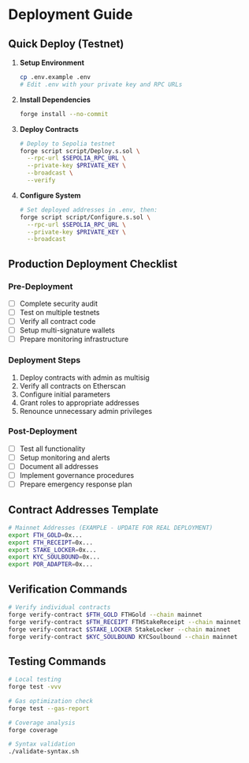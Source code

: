 # Deployment Guide

## Quick Deploy (Testnet)

1. **Setup Environment**
   ```bash
   cp .env.example .env
   # Edit .env with your private key and RPC URLs
   ```

2. **Install Dependencies**
   ```bash
   forge install --no-commit
   ```

3. **Deploy Contracts**
   ```bash
   # Deploy to Sepolia testnet
   forge script script/Deploy.s.sol \
     --rpc-url $SEPOLIA_RPC_URL \
     --private-key $PRIVATE_KEY \
     --broadcast \
     --verify
   ```

4. **Configure System**
   ```bash
   # Set deployed addresses in .env, then:
   forge script script/Configure.s.sol \
     --rpc-url $SEPOLIA_RPC_URL \
     --private-key $PRIVATE_KEY \
     --broadcast
   ```

## Production Deployment Checklist

### Pre-Deployment
- [ ] Complete security audit
- [ ] Test on multiple testnets
- [ ] Verify all contract code
- [ ] Setup multi-signature wallets
- [ ] Prepare monitoring infrastructure

### Deployment Steps
1. Deploy contracts with admin as multisig
2. Verify all contracts on Etherscan
3. Configure initial parameters
4. Grant roles to appropriate addresses
5. Renounce unnecessary admin privileges

### Post-Deployment
- [ ] Test all functionality
- [ ] Setup monitoring and alerts
- [ ] Document all addresses
- [ ] Implement governance procedures
- [ ] Prepare emergency response plan

## Contract Addresses Template

```bash
# Mainnet Addresses (EXAMPLE - UPDATE FOR REAL DEPLOYMENT)
export FTH_GOLD=0x...
export FTH_RECEIPT=0x...
export STAKE_LOCKER=0x...
export KYC_SOULBOUND=0x...
export POR_ADAPTER=0x...
```

## Verification Commands

```bash
# Verify individual contracts
forge verify-contract $FTH_GOLD FTHGold --chain mainnet
forge verify-contract $FTH_RECEIPT FTHStakeReceipt --chain mainnet
forge verify-contract $STAKE_LOCKER StakeLocker --chain mainnet
forge verify-contract $KYC_SOULBOUND KYCSoulbound --chain mainnet
```

## Testing Commands

```bash
# Local testing
forge test -vvv

# Gas optimization check
forge test --gas-report

# Coverage analysis
forge coverage

# Syntax validation
./validate-syntax.sh
```